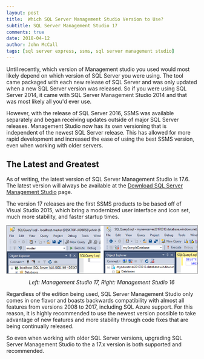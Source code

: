 ```yaml
---
layout: post
title:  Which SQL Server Management Studio Version to Use?
subtitle: SQL Server Management Studio 17
comments: true
date: 2018-04-12
author: John McCall
tags: [sql server express, ssms, sql server management studio]
---
```


Until recently, which version of Management studio you used would
most likely depend on which version of SQL Server you were using. The tool
came packaged with each new release of SQL Server and was only updated
when a new SQL Server version was released. So if you were using SQL Server 2014,
it came with SQL Server Management Studio 2014 and that was most likely all you'd ever use.

However, with the release of SQL Server 2016, SSMS was available separately
and began receiving updates outside of major SQL Server releases. Management Studio
now has its own versioning that is independent of the newest SQL Server release. This has
allowed for more rapid development and increased the ease of using the best SSMS version,
even when working with older servers.

## The Latest and Greatest

As of writing, the latest version of SQL Server Management Studio is 17.6. The latest
version will always be available at the [Download SQL Server Management Studio](https://docs.microsoft.com/en-us/sql/ssms/download-sql-server-management-studio-ssms) page.

The version 17 releases are the first SSMS products to be based off of Visual Studio 2015,
which bring a modernized user interface and icon set, much more stability, and faster
startup times.

<div>
<img style="display: block; margin: auto; border: 1px solid gray;" src="../img/new_vs_old_ssms.png" title="New vs Old SQL Server Management Studio" alt="New vs Old SQL Server Management Studio">
<p style="text-align: center; font-style: italic;">Left: Management Studio 17, Right: Management Studio 16</p>
</div>

Regardless of the edition being used, SQL Server Management Studio only comes in one flavor
and boasts backwards compatibility with almost all features from versions 2008 to 2017, including SQL Azure support. For this reason, it is highly recommended to use the newest version possible to take advantage of new features and more stability through code fixes that are being continually released.

So even when working with older SQL Server versions, upgrading SQL Server Management Studio
to the a 17.x version is both supported and recommended.
